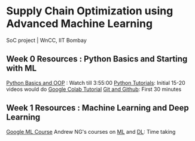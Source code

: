 # Supply Chain Optimization using Advanced Machine Learning
SoC project | WnCC, IIT Bombay

## Week 0 Resources : Python Basics and Starting with ML
[Python Basics and OOP](https://www.youtube.com/watch?v=_uQrJ0TkZlc&ab_channel=ProgrammingwithMosh) : Watch till 3:55:00 
[Python Tutorials](https://www.youtube.com/watch?v=QXeEoD0pB3E&list=PLsyeobzWxl7poL9JTVyndKe62ieoN-MZ3): Initial 15-20 videos would do
[Google Colab Tutorial](https://www.youtube.com/watch?v=i-HnvsehuSw&t=359s)
[Git and Github](https://www.youtube.com/watch?v=8JJ101D3knE&ab_channel=ProgrammingwithMosh): First 30 minutes

## Week 1 Resources : Machine Learning and Deep Learning
[Google ML Course](https://developers.google.com/machine-learning/crash-course/ml-intro) 
Andrew NG's courses on [ML](https://www.coursera.org/learn/machine-learning) and [DL](https://www.coursera.org/specializations/deep-learning): Time taking
